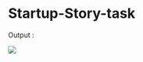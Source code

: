 # Startup-Story-task

Output :

![](https://ik.imagekit.io/tfme5aczhhf/images-for-github/image-1_ilufjTnab60.png?updatedAt=1627671139644)
